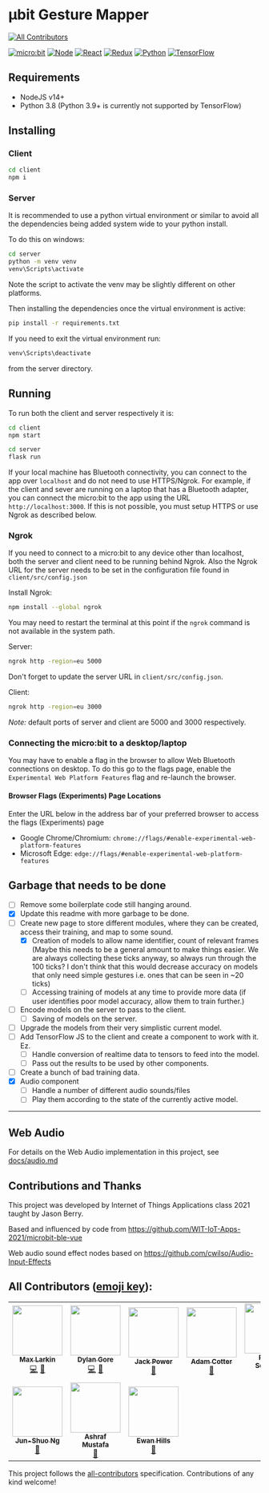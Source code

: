 # μbit Gesture Mapper

<!-- prettier-ignore-start -->
<!-- markdownlint-disable -->
<!-- ALL-CONTRIBUTORS-BADGE:START - Do not remove or modify this section -->
[![All Contributors](https://img.shields.io/badge/all_contributors-8-orange.svg?style=for-the-badge)](#all-contributors-emoji-key)
<!-- ALL-CONTRIBUTORS-BADGE:END -->
<!-- markdownlint-restore -->
<!-- prettier-ignore-end -->

[![micro:bit](https://img.shields.io/badge/micro%3Abit-v2-%2300ED00?style=for-the-badge&logo=micro:bit)](https://microbit.org/new-microbit/)
[![Node](https://img.shields.io/badge/Node-14+-339933?style=for-the-badge&logo=node.js)](https://nodejs.org/)
[![React](https://img.shields.io/badge/React-17-61DAFB?style=for-the-badge&logo=react)](https://reactjs.org/)
[![Redux](https://img.shields.io/badge/Redux-7.2-764ABC?style=for-the-badge&logo=redux)](https://redux.js.org/)
[![Python](https://img.shields.io/badge/Python-3.8-3776AB?style=for-the-badge&logo=python)](https://www.python.org/)
[![TensorFlow](https://img.shields.io/badge/TensorFlow-2-FF6F00?style=for-the-badge&logo=TensorFlow)](https://www.tensorflow.org/)

## Requirements

- NodeJS v14+
- Python 3.8 (Python 3.9+ is currently not supported by TensorFlow)

## Installing

### Client

```bash
cd client
npm i
```

### Server

It is recommended to use a python virtual environment or similar to avoid all the dependencies being added system wide to your python install.

To do this on windows:

```bash
cd server
python -m venv venv
venv\Scripts\activate
```

Note the script to activate the venv may be slightly different on other platforms.

Then installing the dependencies once the virtual environment is active:

```bash
pip install -r requirements.txt
```

If you need to exit the virtual environment run:

```bash
venv\Scripts\deactivate
```

from the server directory.

## Running

To run both the client and server respectively it is:

```bash
cd client
npm start
```

```bash
cd server
flask run
```

If your local machine has Bluetooth connectivity, you can connect to the app over `localhost` and do not need to use HTTPS/Ngrok. For example, if the client and sever are running on a laptop that has a Bluetooth adapter, you can connect the micro:bit to the app using the URL `http://localhost:3000`. If this is not possible, you must setup HTTPS or use Ngrok as described below.

### Ngrok

If you need to connect to a micro:bit to any device other than localhost, both the server and client need to be running behind Ngrok. Also the Ngrok URL for the server needs to be set in the configuration file found in `client/src/config.json`

Install Ngrok:

```bash
npm install --global ngrok
```

You may need to restart the terminal at this point if the `ngrok` command is not available in the system path.

Server:

```bash
ngrok http -region=eu 5000
```

Don't forget to update the server URL in `client/src/config.json`.

Client:

```bash
ngrok http -region=eu 3000
```

_Note:_ default ports of server and client are 5000 and 3000 respectively.

### Connecting the micro:bit to a desktop/laptop

You may have to enable a flag in the browser to allow Web Bluetooth connections on desktop. To do this go to the flags page, enable the `Experimental Web Platform Features` flag and re-launch the browser.

#### Browser Flags (Experiments) Page Locations

Enter the URL below in the address bar of your preferred browser to access the flags (Experiments) page

- Google Chrome/Chromium: `chrome://flags/#enable-experimental-web-platform-features`
- Microsoft Edge: `edge://flags/#enable-experimental-web-platform-features`

## Garbage that needs to be done

- [ ] Remove some boilerplate code still hanging around.
- [x] Update this readme with more garbage to be done.
- [ ] Create new page to store different modules, where they can be created, access their training, and map to some sound.
  - [x] Creation of models to allow name identifier, count of relevant frames (Maybe this needs to be a general amount to make things easier. We are always collecting these ticks anyway, so always run through the 100 ticks? I don't think that this would decrease accuracy on models that only need simple gestures i.e. ones that can be seen in ~20 ticks)
  - [ ] Accessing training of models at any time to provide more data (if user identifies poor model accuracy, allow them to train further.)
- [ ] Encode models on the server to pass to the client.
  - [ ] Saving of models on the server.
- [ ] Upgrade the models from their very simplistic current model.
- [ ] Add TensorFlow JS to the client and create a component to work with it. Ez.
  - [ ] Handle conversion of realtime data to tensors to feed into the model.
  - [ ] Pass out the results to be used by other components.
- [ ] Create a bunch of bad training data.
- [x] Audio component
  - [ ] Handle a number of different audio sounds/files
  - [ ] Play them according to the state of the currently active model.

---

## Web Audio

For details on the Web Audio implementation in this project, see [docs/audio.md](docs/audio.md)

## Contributions and Thanks

This project was developed by Internet of Things Applications class 2021 taught by Jason Berry.

Based and influenced by code from <https://github.com/WIT-IoT-Apps-2021/microbit-ble-vue>

Web audio sound effect nodes based on https://github.com/cwilso/Audio-Input-Effects

## All Contributors ([emoji key](https://allcontributors.org/docs/en/emoji-key)):

<!-- ALL-CONTRIBUTORS-LIST:START - Do not remove or modify this section -->
<!-- prettier-ignore-start -->
<!-- markdownlint-disable -->
<table>
  <tr>
    <td align="center"><a href="https://github.com/maxlkin"><img src="https://avatars.githubusercontent.com/u/16273613?v=4?s=100" width="100px;" alt=""/><br /><sub><b>Max Larkin</b></sub></a><br /><a href="https://github.com/WIT-IoT-Apps-2021/ubit-gesture-mapper/commits?author=maxlkin" title="Code">💻</a> <a href="#ideas-maxlkin" title="Ideas, Planning, & Feedback">🤔</a></td>
    <td align="center"><a href="https://github.com/DylanGore"><img src="https://avatars.githubusercontent.com/u/2760449?v=4?s=100" width="100px;" alt=""/><br /><sub><b>Dylan Gore</b></sub></a><br /><a href="https://github.com/WIT-IoT-Apps-2021/ubit-gesture-mapper/commits?author=DylanGore" title="Code">💻</a> <a href="#ideas-DylanGore" title="Ideas, Planning, & Feedback">🤔</a></td>
    <td align="center"><a href="https://github.com/JackP2112"><img src="https://avatars.githubusercontent.com/u/35736615?v=4?s=100" width="100px;" alt=""/><br /><sub><b>Jack Power</b></sub></a><br /><a href="#ideas-JackP2112" title="Ideas, Planning, & Feedback">🤔</a></td>
    <td align="center"><a href="https://github.com/aaccttrr"><img src="https://avatars.githubusercontent.com/u/34109635?v=4?s=100" width="100px;" alt=""/><br /><sub><b>Adam Cotter</b></sub></a><br /><a href="#ideas-aaccttrr" title="Ideas, Planning, & Feedback">🤔</a></td>
    <td align="center"><a href="https://github.com/robert-solomon12"><img src="https://avatars.githubusercontent.com/u/35696882?v=4?s=100" width="100px;" alt=""/><br /><sub><b>Robert Solomon</b></sub></a><br /><a href="#ideas-robert-solomon12" title="Ideas, Planning, & Feedback">🤔</a></td>
  </tr>
  <tr>
    <td align="center"><a href="https://github.com/junshuong"><img src="https://avatars.githubusercontent.com/u/45827759?v=4?s=100" width="100px;" alt=""/><br /><sub><b>Jun-Shuo Ng</b></sub></a><br /><a href="#ideas-junshuong" title="Ideas, Planning, & Feedback">🤔</a></td>
    <td align="center"><a href="https://www.wit.ie/"><img src="https://avatars.githubusercontent.com/u/48127747?v=4?s=100" width="100px;" alt=""/><br /><sub><b>Ashraf Mustafa</b></sub></a><br /><a href="#ideas-ashraf-mustafa" title="Ideas, Planning, & Feedback">🤔</a></td>
    <td align="center"><a href="https://github.com/ewanhills"><img src="https://avatars.githubusercontent.com/u/23585924?v=4?s=100" width="100px;" alt=""/><br /><sub><b>Ewan Hills</b></sub></a><br /><a href="#ideas-ewanhills" title="Ideas, Planning, & Feedback">🤔</a></td>
  </tr>
</table>

<!-- markdownlint-restore -->
<!-- prettier-ignore-end -->

<!-- ALL-CONTRIBUTORS-LIST:END -->

This project follows the [all-contributors](https://github.com/all-contributors/all-contributors) specification. Contributions of any kind welcome!
